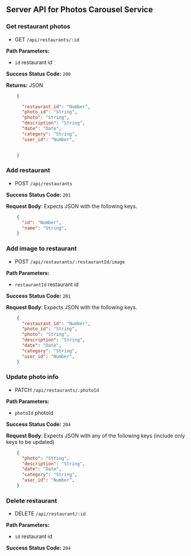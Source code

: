 ## Server API for Photos Carousel Service

### Get restaurant photos
  * GET `/api/restaurants/:id`

**Path Parameters:**
  * `id` restaurant id

**Success Status Code:** `200`

**Returns:** JSON

```json
    {

      "restaurant_id": "Number",
      "photo_id": "String",
      "photo": "String",
      "description": "String",
      "date": "Date",
      "category": "String",
      "user_id": "Number",


    }
```

### Add restaurant
  * POST `/api/restaurants`

**Success Status Code:** `201`

**Request Body**: Expects JSON with the following keys.

```json
    {
      "id": "Number",
      "name": "String",
    }
```
### Add image to restaurant
  * POST `/api/restaurants/:restaurantId/image`

**Path Parameters:**

  * `restaurantId` restaurant id

**Success Status Code:** `201`

**Request Body**: Expects JSON with the following keys.

```json
    {
      "restaurant_id": "Number",
      "photo_id": "String",
      "photo": "String",
      "description": "String",
      "date": "Date",
      "category": "String",
      "user_id": "Number",
    }
```

### Update photo info
  * PATCH `/api/restaurants/:photoId`

**Path Parameters:**
  * `photoId` photoId

**Success Status Code:** `204`

**Request Body**: Expects JSON with any of the following keys (include only keys to be updated)

```json
    {
      "photo": "String",
      "description": "String",
      "date": "Date",
      "category": "String",
      "user_id": "Number",
    }
```

### Delete restaurant
  * DELETE `/api/restaurant/:id`

**Path Parameters:**
  * `id` restaurant id

**Success Status Code:** `204`

